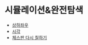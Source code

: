 #  시뮬레이션&완전탐색

- [상하좌우](https://github.com/JangHyoGwang/TIL/blob/main/Python/%EC%83%81%ED%95%98%EC%A2%8C%EC%9A%B0.md)
- [시각](https://github.com/JangHyoGwang/TIL/blob/main/Python/%EC%8B%9C%EA%B0%81.md)
- [체스판 다시 칠하기]()
